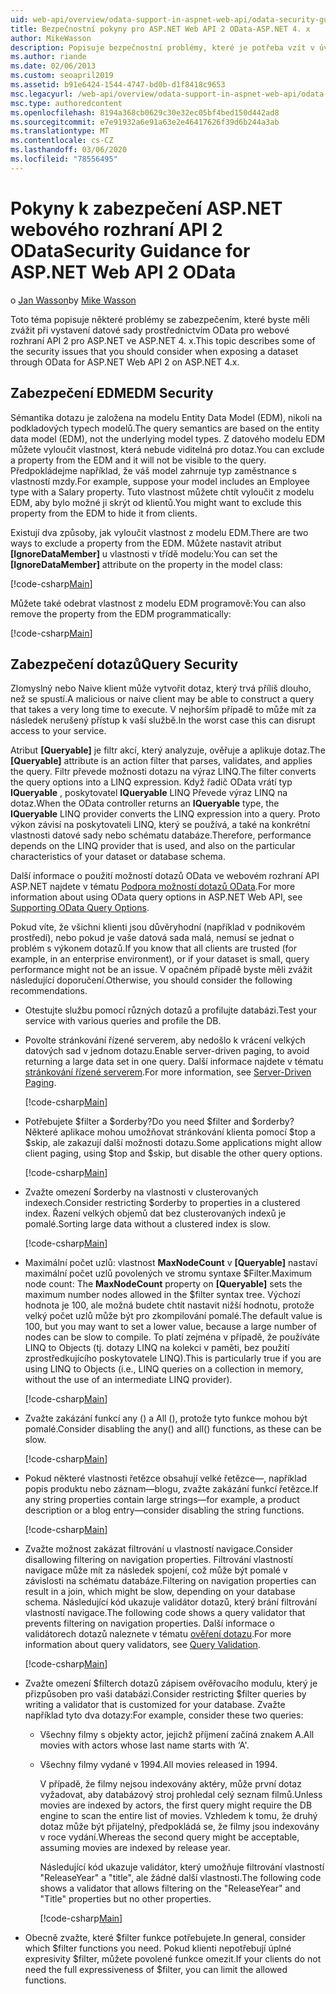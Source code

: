 ```yaml
---
uid: web-api/overview/odata-support-in-aspnet-web-api/odata-security-guidance
title: Bezpečnostní pokyny pro ASP.NET Web API 2 OData-ASP.NET 4. x
author: MikeWasson
description: Popisuje bezpečnostní problémy, které je potřeba vzít v úvahu při vystavení datové sady prostřednictvím OData pro webové rozhraní API 2 pro ASP.NET ve ASP.NET 4. x.
ms.author: riande
ms.date: 02/06/2013
ms.custom: seoapril2019
ms.assetid: b91e6424-1544-4747-bd0b-d1f8418c9653
msc.legacyurl: /web-api/overview/odata-support-in-aspnet-web-api/odata-security-guidance
msc.type: authoredcontent
ms.openlocfilehash: 8194a368cb0629c30e32ec05bf4bed150d442ad8
ms.sourcegitcommit: e7e91932a6e91a63e2e46417626f39d6b244a3ab
ms.translationtype: MT
ms.contentlocale: cs-CZ
ms.lasthandoff: 03/06/2020
ms.locfileid: "78556495"
---
```

# <a name="security-guidance-for-aspnet-web-api-2-odata"></a><span data-ttu-id="bd87d-103">Pokyny k zabezpečení ASP.NET webového rozhraní API 2 OData</span><span class="sxs-lookup"><span data-stu-id="bd87d-103">Security Guidance for ASP.NET Web API 2 OData</span></span>

<span data-ttu-id="bd87d-104">o [Jan Wasson](https://github.com/MikeWasson)</span><span class="sxs-lookup"><span data-stu-id="bd87d-104">by [Mike Wasson](https://github.com/MikeWasson)</span></span>

<span data-ttu-id="bd87d-105">Toto téma popisuje některé problémy se zabezpečením, které byste měli zvážit při vystavení datové sady prostřednictvím OData pro webové rozhraní API 2 pro ASP.NET ve ASP.NET 4. x.</span><span class="sxs-lookup"><span data-stu-id="bd87d-105">This topic describes some of the security issues that you should consider when exposing a dataset through OData for ASP.NET Web API 2 on ASP.NET 4.x.</span></span>

## <a name="edm-security"></a><span data-ttu-id="bd87d-106">Zabezpečení EDM</span><span class="sxs-lookup"><span data-stu-id="bd87d-106">EDM Security</span></span>

<span data-ttu-id="bd87d-107">Sémantika dotazu je založena na modelu Entity Data Model (EDM), nikoli na podkladových typech modelů.</span><span class="sxs-lookup"><span data-stu-id="bd87d-107">The query semantics are based on the entity data model (EDM), not the underlying model types.</span></span> <span data-ttu-id="bd87d-108">Z datového modelu EDM můžete vyloučit vlastnost, která nebude viditelná pro dotaz.</span><span class="sxs-lookup"><span data-stu-id="bd87d-108">You can exclude a property from the EDM and it will not be visible to the query.</span></span> <span data-ttu-id="bd87d-109">Předpokládejme například, že váš model zahrnuje typ zaměstnance s vlastností mzdy.</span><span class="sxs-lookup"><span data-stu-id="bd87d-109">For example, suppose your model includes an Employee type with a Salary property.</span></span> <span data-ttu-id="bd87d-110">Tuto vlastnost můžete chtít vyloučit z modelu EDM, aby bylo možné ji skrýt od klientů.</span><span class="sxs-lookup"><span data-stu-id="bd87d-110">You might want to exclude this property from the EDM to hide it from clients.</span></span>

<span data-ttu-id="bd87d-111">Existují dva způsoby, jak vyloučit vlastnost z modelu EDM.</span><span class="sxs-lookup"><span data-stu-id="bd87d-111">There are two ways to exclude a property from the EDM.</span></span> <span data-ttu-id="bd87d-112">Můžete nastavit atribut **[IgnoreDataMember]** u vlastnosti v třídě modelu:</span><span class="sxs-lookup"><span data-stu-id="bd87d-112">You can set the **[IgnoreDataMember]** attribute on the property in the model class:</span></span>

[!code-csharp[Main](odata-security-guidance/samples/sample1.cs)]

<span data-ttu-id="bd87d-113">Můžete také odebrat vlastnost z modelu EDM programově:</span><span class="sxs-lookup"><span data-stu-id="bd87d-113">You can also remove the property from the EDM programmatically:</span></span>

[!code-csharp[Main](odata-security-guidance/samples/sample2.cs)]

## <a name="query-security"></a><span data-ttu-id="bd87d-114">Zabezpečení dotazů</span><span class="sxs-lookup"><span data-stu-id="bd87d-114">Query Security</span></span>

<span data-ttu-id="bd87d-115">Zlomyslný nebo Naive klient může vytvořit dotaz, který trvá příliš dlouho, než se spustí.</span><span class="sxs-lookup"><span data-stu-id="bd87d-115">A malicious or naive client may be able to construct a query that takes a very long time to execute.</span></span> <span data-ttu-id="bd87d-116">V nejhorším případě to může mít za následek nerušený přístup k vaší službě.</span><span class="sxs-lookup"><span data-stu-id="bd87d-116">In the worst case this can disrupt access to your service.</span></span>

<span data-ttu-id="bd87d-117">Atribut **[Queryable]** je filtr akcí, který analyzuje, ověřuje a aplikuje dotaz.</span><span class="sxs-lookup"><span data-stu-id="bd87d-117">The **[Queryable]** attribute is an action filter that parses, validates, and applies the query.</span></span> <span data-ttu-id="bd87d-118">Filtr převede možnosti dotazu na výraz LINQ.</span><span class="sxs-lookup"><span data-stu-id="bd87d-118">The filter converts the query options into a LINQ expression.</span></span> <span data-ttu-id="bd87d-119">Když řadič OData vrátí typ **IQueryable** , poskytovatel **IQueryable** LINQ Převede výraz LINQ na dotaz.</span><span class="sxs-lookup"><span data-stu-id="bd87d-119">When the OData controller returns an **IQueryable** type, the **IQueryable** LINQ provider converts the LINQ expression into a query.</span></span> <span data-ttu-id="bd87d-120">Proto výkon závisí na poskytovateli LINQ, který se používá, a také na konkrétní vlastnosti datové sady nebo schématu databáze.</span><span class="sxs-lookup"><span data-stu-id="bd87d-120">Therefore, performance depends on the LINQ provider that is used, and also on the particular characteristics of your dataset or database schema.</span></span>

<span data-ttu-id="bd87d-121">Další informace o použití možností dotazů OData ve webovém rozhraní API ASP.NET najdete v tématu [Podpora možností dotazů OData](supporting-odata-query-options.md).</span><span class="sxs-lookup"><span data-stu-id="bd87d-121">For more information about using OData query options in ASP.NET Web API, see [Supporting OData Query Options](supporting-odata-query-options.md).</span></span>

<span data-ttu-id="bd87d-122">Pokud víte, že všichni klienti jsou důvěryhodní (například v podnikovém prostředí), nebo pokud je vaše datová sada malá, nemusí se jednat o problém s výkonem dotazů.</span><span class="sxs-lookup"><span data-stu-id="bd87d-122">If you know that all clients are trusted (for example, in an enterprise environment), or if your dataset is small, query performance might not be an issue.</span></span> <span data-ttu-id="bd87d-123">V opačném případě byste měli zvážit následující doporučení.</span><span class="sxs-lookup"><span data-stu-id="bd87d-123">Otherwise, you should consider the following recommendations.</span></span>

- <span data-ttu-id="bd87d-124">Otestujte službu pomocí různých dotazů a profilujte databázi.</span><span class="sxs-lookup"><span data-stu-id="bd87d-124">Test your service with various queries and profile the DB.</span></span>
- <span data-ttu-id="bd87d-125">Povolte stránkování řízené serverem, aby nedošlo k vrácení velkých datových sad v jednom dotazu.</span><span class="sxs-lookup"><span data-stu-id="bd87d-125">Enable server-driven paging, to avoid returning a large data set in one query.</span></span> <span data-ttu-id="bd87d-126">Další informace najdete v tématu [stránkování řízené serverem](supporting-odata-query-options.md#server-paging).</span><span class="sxs-lookup"><span data-stu-id="bd87d-126">For more information, see [Server-Driven Paging](supporting-odata-query-options.md#server-paging).</span></span> 

    [!code-csharp[Main](odata-security-guidance/samples/sample3.cs)]
- <span data-ttu-id="bd87d-127">Potřebujete $filter a $orderby?</span><span class="sxs-lookup"><span data-stu-id="bd87d-127">Do you need $filter and $orderby?</span></span> <span data-ttu-id="bd87d-128">Některé aplikace mohou umožňovat stránkování klienta pomocí $top a $skip, ale zakazují další možnosti dotazu.</span><span class="sxs-lookup"><span data-stu-id="bd87d-128">Some applications might allow client paging, using $top and $skip, but disable the other query options.</span></span> 

    [!code-csharp[Main](odata-security-guidance/samples/sample4.cs)]
- <span data-ttu-id="bd87d-129">Zvažte omezení $orderby na vlastnosti v clusterovaných indexech.</span><span class="sxs-lookup"><span data-stu-id="bd87d-129">Consider restricting $orderby to properties in a clustered index.</span></span> <span data-ttu-id="bd87d-130">Řazení velkých objemů dat bez clusterovaných indexů je pomalé.</span><span class="sxs-lookup"><span data-stu-id="bd87d-130">Sorting large data without a clustered index is slow.</span></span> 

    [!code-csharp[Main](odata-security-guidance/samples/sample5.cs)]
- <span data-ttu-id="bd87d-131">Maximální počet uzlů: vlastnost **MaxNodeCount** v **[Queryable]** nastaví maximální počet uzlů povolených ve stromu syntaxe $Filter.</span><span class="sxs-lookup"><span data-stu-id="bd87d-131">Maximum node count: The **MaxNodeCount** property on **[Queryable]** sets the maximum number nodes allowed in the $filter syntax tree.</span></span> <span data-ttu-id="bd87d-132">Výchozí hodnota je 100, ale možná budete chtít nastavit nižší hodnotu, protože velký počet uzlů může být pro zkompilování pomalé.</span><span class="sxs-lookup"><span data-stu-id="bd87d-132">The default value is 100, but you may want to set a lower value, because a large number of nodes can be slow to compile.</span></span> <span data-ttu-id="bd87d-133">To platí zejména v případě, že používáte LINQ to Objects (tj. dotazy LINQ na kolekci v paměti, bez použití zprostředkujícího poskytovatele LINQ).</span><span class="sxs-lookup"><span data-stu-id="bd87d-133">This is particularly true if you are using LINQ to Objects (i.e., LINQ queries on a collection in memory, without the use of an intermediate LINQ provider).</span></span> 

    [!code-csharp[Main](odata-security-guidance/samples/sample6.cs)]
- <span data-ttu-id="bd87d-134">Zvažte zakázání funkcí any () a All (), protože tyto funkce mohou být pomalé.</span><span class="sxs-lookup"><span data-stu-id="bd87d-134">Consider disabling the any() and all() functions, as these can be slow.</span></span> 

    [!code-csharp[Main](odata-security-guidance/samples/sample7.cs)]
- <span data-ttu-id="bd87d-135">Pokud některé vlastnosti řetězce obsahují velké řetězce&#8212;, například popis produktu nebo záznam&#8212;blogu, zvažte zakázání funkcí řetězce.</span><span class="sxs-lookup"><span data-stu-id="bd87d-135">If any string properties contain large strings&#8212;for example, a product description or a blog entry&#8212;consider disabling the string functions.</span></span> 

    [!code-csharp[Main](odata-security-guidance/samples/sample8.cs)]
- <span data-ttu-id="bd87d-136">Zvažte možnost zakázat filtrování u vlastností navigace.</span><span class="sxs-lookup"><span data-stu-id="bd87d-136">Consider disallowing filtering on navigation properties.</span></span> <span data-ttu-id="bd87d-137">Filtrování vlastností navigace může mít za následek spojení, což může být pomalé v závislosti na schématu databáze.</span><span class="sxs-lookup"><span data-stu-id="bd87d-137">Filtering on navigation properties can result in a join, which might be slow, depending on your database schema.</span></span> <span data-ttu-id="bd87d-138">Následující kód ukazuje validátor dotazů, který brání filtrování vlastností navigace.</span><span class="sxs-lookup"><span data-stu-id="bd87d-138">The following code shows a query validator that prevents filtering on navigation properties.</span></span> <span data-ttu-id="bd87d-139">Další informace o validátorech dotazů naleznete v tématu [ověření dotazu](supporting-odata-query-options.md#query-validation).</span><span class="sxs-lookup"><span data-stu-id="bd87d-139">For more information about query validators, see [Query Validation](supporting-odata-query-options.md#query-validation).</span></span> 

    [!code-csharp[Main](odata-security-guidance/samples/sample9.cs)]
- <span data-ttu-id="bd87d-140">Zvažte omezení $filterch dotazů zápisem ověřovacího modulu, který je přizpůsoben pro vaši databázi.</span><span class="sxs-lookup"><span data-stu-id="bd87d-140">Consider restricting $filter queries by writing a validator that is customized for your database.</span></span> <span data-ttu-id="bd87d-141">Zvažte například tyto dva dotazy:</span><span class="sxs-lookup"><span data-stu-id="bd87d-141">For example, consider these two queries:</span></span> 

  - <span data-ttu-id="bd87d-142">Všechny filmy s objekty actor, jejichž příjmení začíná znakem A.</span><span class="sxs-lookup"><span data-stu-id="bd87d-142">All movies with actors whose last name starts with ‘A'.</span></span>
  - <span data-ttu-id="bd87d-143">Všechny filmy vydané v 1994.</span><span class="sxs-lookup"><span data-stu-id="bd87d-143">All movies released in 1994.</span></span>

    <span data-ttu-id="bd87d-144">V případě, že filmy nejsou indexovány aktéry, může první dotaz vyžadovat, aby databázový stroj prohledal celý seznam filmů.</span><span class="sxs-lookup"><span data-stu-id="bd87d-144">Unless movies are indexed by actors, the first query might require the DB engine to scan the entire list of movies.</span></span> <span data-ttu-id="bd87d-145">Vzhledem k tomu, že druhý dotaz může být přijatelný, předpokládá se, že filmy jsou indexovány v roce vydání.</span><span class="sxs-lookup"><span data-stu-id="bd87d-145">Whereas the second query might be acceptable, assuming movies are indexed by release year.</span></span>

    <span data-ttu-id="bd87d-146">Následující kód ukazuje validátor, který umožňuje filtrování vlastností "ReleaseYear" a "title", ale žádné další vlastnosti.</span><span class="sxs-lookup"><span data-stu-id="bd87d-146">The following code shows a validator that allows filtering on the "ReleaseYear" and "Title" properties but no other properties.</span></span>

    [!code-csharp[Main](odata-security-guidance/samples/sample10.cs)]
- <span data-ttu-id="bd87d-147">Obecně zvažte, které $filter funkce potřebujete.</span><span class="sxs-lookup"><span data-stu-id="bd87d-147">In general, consider which $filter functions you need.</span></span> <span data-ttu-id="bd87d-148">Pokud klienti nepotřebují úplné expresivity $filter, můžete povolené funkce omezit.</span><span class="sxs-lookup"><span data-stu-id="bd87d-148">If your clients do not need the full expressiveness of $filter, you can limit the allowed functions.</span></span>
